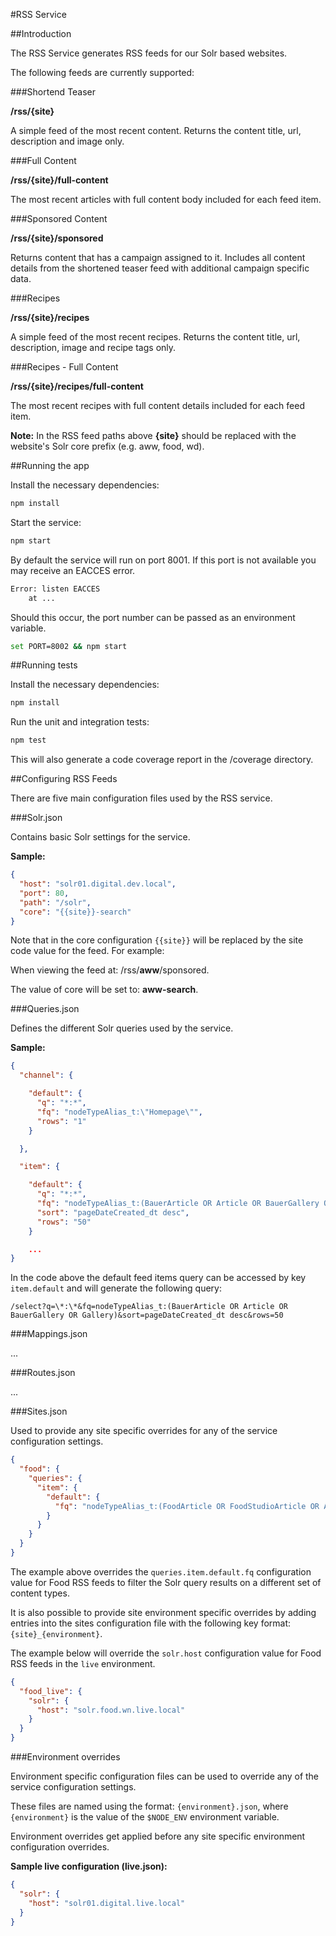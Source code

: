 #RSS Service

##Introduction

The RSS Service generates RSS feeds for our Solr based websites.

The following feeds are currently supported:

###Shortend Teaser

**/rss/{site}**

A simple feed of the most recent content.  Returns the content title, url, description and image only.

###Full Content

**/rss/{site}/full-content**

The most recent articles with full content body included for each feed item.

###Sponsored Content

**/rss/{site}/sponsored**

Returns content that has a campaign assigned to it. Includes all content details from the shortened teaser feed with additional campaign specific data.

###Recipes

**/rss/{site}/recipes**

A simple feed of the most recent recipes. Returns the content title, url, description, image and recipe tags only.

###Recipes - Full Content

**/rss/{site}/recipes/full-content**

The most recent recipes with full content details included for each feed item.

**Note:** In the RSS feed paths above **{site}** should be replaced with the website's Solr core prefix (e.g. aww, food, wd).

##Running the app

Install the necessary dependencies:

```bash
npm install
```

Start the service:

```bash
npm start
```

By default the service will run on port 8001.  If this port is not available you may receive an EACCES error.

```bash
Error: listen EACCES
    at ...
```

Should this occur, the port number can be passed as an environment variable.

```bash
set PORT=8002 && npm start
```


##Running tests

Install the necessary dependencies:

```bash
npm install
```

Run the unit and integration tests:

```bash
npm test
```

This will also generate a code coverage report in the /coverage directory.


##Configuring RSS Feeds

There are five main configuration files used by the RSS service.

###Solr.json

Contains basic Solr settings for the service.

**Sample:**
```json
{
  "host": "solr01.digital.dev.local",
  "port": 80,
  "path": "/solr",
  "core": "{{site}}-search"
}
```
Note that in the core configuration ```{{site}}``` will be replaced by the site code value for the feed. For example:

When viewing the feed at: /rss/**aww**/sponsored.

The value of core will be set to: **aww-search**.

###Queries.json

Defines the different Solr queries used by the service.

**Sample:**
```json
{
  "channel": {

    "default": {
      "q": "*:*",
      "fq": "nodeTypeAlias_t:\"Homepage\"",
      "rows": "1"
    }

  },

  "item": {

    "default": {
      "q": "*:*",
      "fq": "nodeTypeAlias_t:(BauerArticle OR Article OR BauerGallery OR Gallery)",
      "sort": "pageDateCreated_dt desc",
      "rows": "50"
    }

    ...
}
```
In the code above the default feed items query can be accessed by key ```item.default``` and will generate the following query:

```solr
/select?q=\*:\*&fq=nodeTypeAlias_t:(BauerArticle OR Article OR BauerGallery OR Gallery)&sort=pageDateCreated_dt desc&rows=50
```


###Mappings.json

...

###Routes.json

...


###Sites.json

Used to provide any site specific overrides for any of the service configuration settings.

```json
{
  "food": {
    "queries": {
      "item": {
        "default": {
          "fq": "nodeTypeAlias_t:(FoodArticle OR FoodStudioArticle OR Article OR Gallery)"
        }
      }
    }
  }
}
```

The example above overrides the ```queries.item.default.fq``` configuration value for Food RSS feeds to filter the Solr query results on a different set of content types.

It is also possible to provide site environment specific overrides by adding entries into the sites configuration file with the following key format: ```{site}_{environment}```.

The example below will override the ```solr.host``` configuration value for Food RSS feeds in the ```live``` environment.

```json
{
  "food_live": {
    "solr": {
      "host": "solr.food.wn.live.local"
    }
  }
}
```

###Environment overrides

Environment specific configuration files can be used to override any of the service configuration settings.  

These files are named using the format: ```{environment}.json```, where ```{environment}``` is the value of the ```$NODE_ENV``` environment variable.

Environment overrides get applied before any site specific environment configuration overrides.

**Sample live configuration (live.json):**
```json
{
  "solr": {
    "host": "solr01.digital.live.local"
  }
}
```